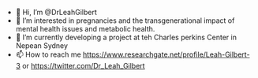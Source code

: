- 👋 Hi, I’m @DrLeahGilbert
- 👀 I’m interested in pregnancies and the transgenerational impact of mental health issues and metabolic health.
- 🌱 I’m currently developing a project at teh Charles perkins Center in Nepean Sydney
- 📫 How to reach me https://www.researchgate.net/profile/Leah-Gilbert-3 or https://twitter.com/Dr_Leah_Gilbert

<!---
LeahMGilbert/LeahMGilbert is a ✨ special ✨ repository because its `README.md` (this file) appears on your GitHub profile.
You can click the Preview link to take a look at your changes.
--->
